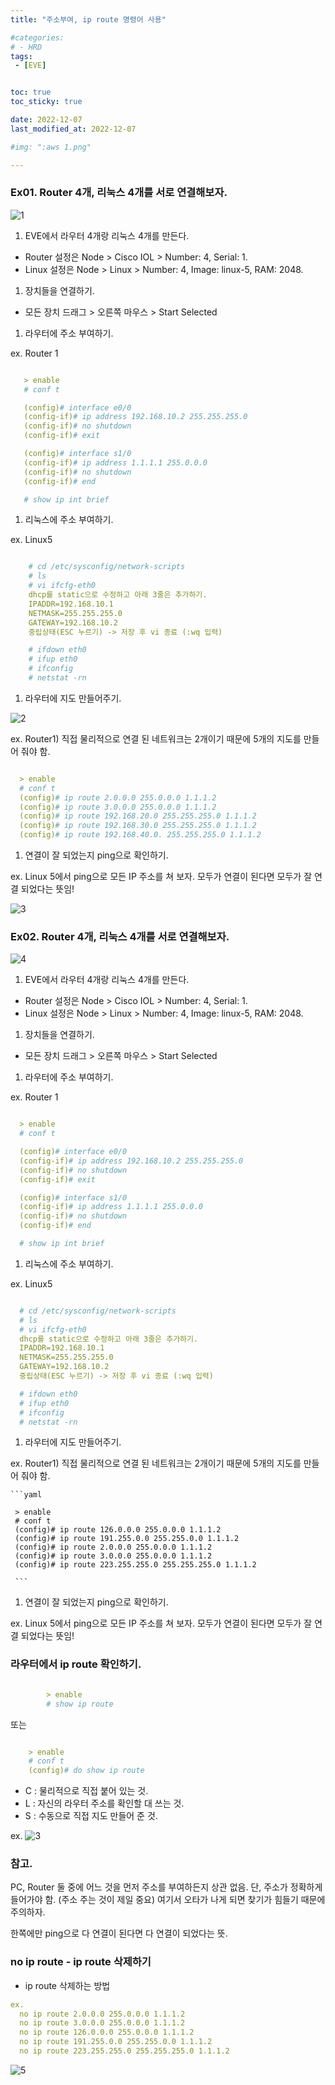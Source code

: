 ```yaml
---
title: "주소부여, ip route 명령어 사용"

#categories:
# - HRD
tags:
 - [EVE]


toc: true
toc_sticky: true

date: 2022-12-07
last_modified_at: 2022-12-07

#img: ":aws 1.png"

---
```


<!-- outline-start -->



### Ex01. Router 4개, 리눅스 4개를 서로 연결해보자.


![1](https://user-images.githubusercontent.com/117553252/211179350-a901a0bb-794d-4af1-b361-b31ecde440d6.png)




1. EVE에서 라우터 4개랑 리눅스 4개를 만든다.
  - Router 설정은 Node > Cisco IOL > Number: 4, Serial: 1.
  - Linux 설정은 Node > Linux > Number: 4, Image: linux-5, RAM: 2048.

1. 장치들을 연결하기.
  - 모든 장치 드래그 > 오른쪽 마우스 > Start Selected

1. 라우터에 주소 부여하기.

ex. Router 1

  ```yaml

     > enable
     # conf t

     (config)# interface e0/0
     (config-if)# ip address 192.168.10.2 255.255.255.0
     (config-if)# no shutdown
     (config-if)# exit

     (config)# interface s1/0
     (config-if)# ip address 1.1.1.1 255.0.0.0
     (config-if)# no shutdown
     (config-if)# end

     # show ip int brief

   ```




1. 리눅스에 주소 부여하기.



ex. Linux5

  ```yaml

      # cd /etc/sysconfig/network-scripts
      # ls
      # vi ifcfg-eth0
      dhcp를 static으로 수정하고 아래 3줄은 추가하기.
      IPADDR=192.168.10.1
      NETMASK=255.255.255.0
      GATEWAY=192.168.10.2
      중립상태(ESC 누르기) -> 저장 후 vi 종료 (:wq 입력)

      # ifdown eth0
      # ifup eth0
      # ifconfig
      # netstat -rn

   ```




1. 라우터에 지도 만들어주기.


![2](https://user-images.githubusercontent.com/117553252/211179386-8710c3a8-1872-4413-b780-1c761ccb697f.png)



ex. Router1) 직접 물리적으로 연결 된 네트워크는 2개이기 때문에 5개의 지도를 만들어 줘야 함.

  ```yaml

    > enable
    # conf t
    (config)# ip route 2.0.0.0 255.0.0.0 1.1.1.2
    (config)# ip route 3.0.0.0 255.0.0.0 1.1.1.2
    (config)# ip route 192.168.20.0 255.255.255.0 1.1.1.2
    (config)# ip route 192.168.30.0 255.255.255.0 1.1.1.2
    (config)# ip route 192.168.40.0. 255.255.255.0 1.1.1.2

   ```




1. 연결이 잘 되었는지 ping으로 확인하기.


ex. Linux 5에서 ping으로 모든 IP 주소를 쳐 보자.
     모두가 연결이 된다면 모두가 잘 연결 되었다는 뜻임!


![3](https://user-images.githubusercontent.com/117553252/211179396-785fb406-a638-491d-a7ff-a452892be099.png)





### Ex02. Router 4개, 리눅스 4개를 서로 연결해보자.


![4](https://user-images.githubusercontent.com/117553252/211179403-eb98e28c-7dc5-4bb4-90e1-713ad47f00cb.png)



1. EVE에서 라우터 4개랑 리눅스 4개를 만든다.
 - Router 설정은 Node > Cisco IOL > Number: 4, Serial: 1.
 - Linux 설정은 Node > Linux > Number: 4, Image: linux-5, RAM: 2048.

1. 장치들을 연결하기.
 - 모든 장치 드래그 > 오른쪽 마우스 > Start Selected

1. 라우터에 주소 부여하기.

 ex. Router 1

  ```yaml

    > enable
    # conf t

    (config)# interface e0/0
    (config-if)# ip address 192.168.10.2 255.255.255.0
    (config-if)# no shutdown
    (config-if)# exit

    (config)# interface s1/0
    (config-if)# ip address 1.1.1.1 255.0.0.0
    (config-if)# no shutdown
    (config-if)# end

    # show ip int brief

   ```

1. 리눅스에 주소 부여하기.

  ex. Linux5

   ```yaml

     # cd /etc/sysconfig/network-scripts
     # ls
     # vi ifcfg-eth0
     dhcp를 static으로 수정하고 아래 3줄은 추가하기.
     IPADDR=192.168.10.1
     NETMASK=255.255.255.0
     GATEWAY=192.168.10.2
     중립상태(ESC 누르기) -> 저장 후 vi 종료 (:wq 입력)

     # ifdown eth0
     # ifup eth0
     # ifconfig
     # netstat -rn

   ```

1. 라우터에 지도 만들어주기.

  ex. Router1) 직접 물리적으로 연결 된 네트워크는 2개이기 때문에 5개의 지도를 만들어 줘야 함.

    ```yaml

     > enable
     # conf t
     (config)# ip route 126.0.0.0 255.0.0.0 1.1.1.2
     (config)# ip route 191.255.0.0 255.255.0.0 1.1.1.2
     (config)# ip route 2.0.0.0 255.0.0.0 1.1.1.2
     (config)# ip route 3.0.0.0 255.0.0.0 1.1.1.2
     (config)# ip route 223.255.255.0 255.255.255.0 1.1.1.2

     ```






1. 연결이 잘 되었는지 ping으로 확인하기.

ex. Linux 5에서 ping으로 모든 IP 주소를 쳐 보자.
    모두가 연결이 된다면 모두가 잘 연결 되었다는 뜻임!




### 라우터에서 ip route 확인하기.


```yaml

        > enable
        # show ip route

```

또는

```yaml

    > enable
    # conf t
    (config)# do show ip route

```



- C : 물리적으로 직접 붙어 있는 것.
- L : 자신의 라우터 주소를 확인할 대 쓰는 것.
- S : 수동으로 직접 지도 만들어 준 것.

ex.
![3](https://user-images.githubusercontent.com/117553252/211134885-1c52c464-b1be-4d91-a0d5-25c9c0a4bd7d.png)




### 참고.

PC, Router 둘 중에 어느 것을 먼저 주소를 부여하든지 상관 없음.
단, 주소가 정확하게 들어가야 함. (주소 주는 것이 제일 중요)
여기서 오타가 나게 되면 찾기가 힘들기 때문에 주의하자.

한쪽에만 ping으로 다 연결이 된다면 다 연결이 되었다는 뜻.






### no ip route - ip route 삭제하기


- ip route 삭제하는 방법
```yaml
ex.
  no ip route 2.0.0.0 255.0.0.0 1.1.1.2
  no ip route 3.0.0.0 255.0.0.0 1.1.1.2
  no ip route 126.0.0.0 255.0.0.0 1.1.1.2
  no ip route 191.255.0.0 255.255.0.0 1.1.1.2
  no ip route 223.255.255.0 255.255.255.0 1.1.1.2
```
![5](https://user-images.githubusercontent.com/117553252/211134993-2dca573c-457c-40bb-97f0-af9c5ee33175.png)



